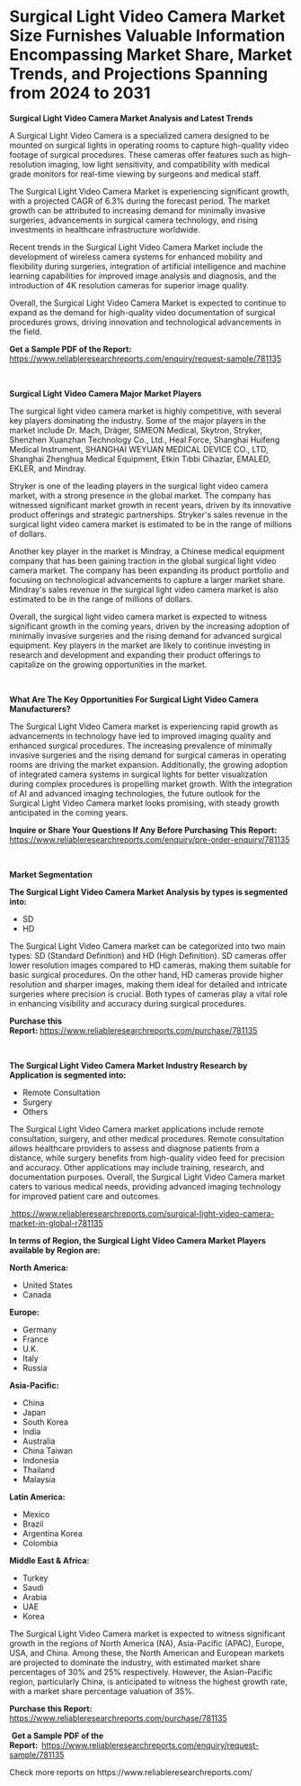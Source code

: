 <p><h1>Surgical Light Video Camera Market Size Furnishes Valuable Information Encompassing Market Share, Market Trends, and Projections Spanning from 2024 to 2031</h1></p><p><strong>Surgical Light Video Camera Market Analysis and Latest Trends</strong></p>
<p><p>A Surgical Light Video Camera is a specialized camera designed to be mounted on surgical lights in operating rooms to capture high-quality video footage of surgical procedures. These cameras offer features such as high-resolution imaging, low light sensitivity, and compatibility with medical grade monitors for real-time viewing by surgeons and medical staff.</p><p>The Surgical Light Video Camera Market is experiencing significant growth, with a projected CAGR of 6.3% during the forecast period. The market growth can be attributed to increasing demand for minimally invasive surgeries, advancements in surgical camera technology, and rising investments in healthcare infrastructure worldwide.</p><p>Recent trends in the Surgical Light Video Camera Market include the development of wireless camera systems for enhanced mobility and flexibility during surgeries, integration of artificial intelligence and machine learning capabilities for improved image analysis and diagnosis, and the introduction of 4K resolution cameras for superior image quality.</p><p>Overall, the Surgical Light Video Camera Market is expected to continue to expand as the demand for high-quality video documentation of surgical procedures grows, driving innovation and technological advancements in the field.</p></p>
<p><strong>Get a Sample PDF of the Report:&nbsp;</strong> <a href="https://www.reliableresearchreports.com/enquiry/request-sample/781135">https://www.reliableresearchreports.com/enquiry/request-sample/781135</a></p>
<p>&nbsp;</p>
<p><strong>Surgical Light Video Camera Major Market Players</strong></p>
<p><p>The surgical light video camera market is highly competitive, with several key players dominating the industry. Some of the major players in the market include Dr. Mach, Dräger, SIMEON Medical, Skytron, Stryker, Shenzhen Xuanzhan Technology Co., Ltd., Heal Force, Shanghai Huifeng Medical Instrument, SHANGHAI WEYUAN MEDICAL DEVICE CO., LTD, Shanghai Zhenghua Medical Equipment, Etkin Tıbbi Cihazlar, EMALED, EKLER, and Mindray.</p><p>Stryker is one of the leading players in the surgical light video camera market, with a strong presence in the global market. The company has witnessed significant market growth in recent years, driven by its innovative product offerings and strategic partnerships. Stryker's sales revenue in the surgical light video camera market is estimated to be in the range of millions of dollars.</p><p>Another key player in the market is Mindray, a Chinese medical equipment company that has been gaining traction in the global surgical light video camera market. The company has been expanding its product portfolio and focusing on technological advancements to capture a larger market share. Mindray's sales revenue in the surgical light video camera market is also estimated to be in the range of millions of dollars.</p><p>Overall, the surgical light video camera market is expected to witness significant growth in the coming years, driven by the increasing adoption of minimally invasive surgeries and the rising demand for advanced surgical equipment. Key players in the market are likely to continue investing in research and development and expanding their product offerings to capitalize on the growing opportunities in the market.</p></p>
<p>&nbsp;</p>
<p><strong>What Are The Key Opportunities For Surgical Light Video Camera Manufacturers?</strong></p>
<p><p>The Surgical Light Video Camera market is experiencing rapid growth as advancements in technology have led to improved imaging quality and enhanced surgical procedures. The increasing prevalence of minimally invasive surgeries and the rising demand for surgical cameras in operating rooms are driving the market expansion. Additionally, the growing adoption of integrated camera systems in surgical lights for better visualization during complex procedures is propelling market growth. With the integration of AI and advanced imaging technologies, the future outlook for the Surgical Light Video Camera market looks promising, with steady growth anticipated in the coming years.</p></p>
<p><strong>Inquire or Share Your Questions If Any Before Purchasing This Report:</strong> <a href="https://www.reliableresearchreports.com/enquiry/pre-order-enquiry/781135">https://www.reliableresearchreports.com/enquiry/pre-order-enquiry/781135</a></p>
<p>&nbsp;</p>
<p><strong>Market Segmentation</strong></p>
<p><strong>The Surgical Light Video Camera Market Analysis by types is segmented into:</strong></p>
<p><ul><li>SD</li><li>HD</li></ul></p>
<p><p>The Surgical Light Video Camera market can be categorized into two main types: SD (Standard Definition) and HD (High Definition). SD cameras offer lower resolution images compared to HD cameras, making them suitable for basic surgical procedures. On the other hand, HD cameras provide higher resolution and sharper images, making them ideal for detailed and intricate surgeries where precision is crucial. Both types of cameras play a vital role in enhancing visibility and accuracy during surgical procedures.</p></p>
<p><strong>Purchase this Report:&nbsp;</strong><a href="https://www.reliableresearchreports.com/purchase/781135">https://www.reliableresearchreports.com/purchase/781135</a></p>
<p>&nbsp;</p>
<p><strong>The Surgical Light Video Camera Market Industry Research by Application is segmented into:</strong></p>
<p><ul><li>Remote Consultation</li><li>Surgery</li><li>Others</li></ul></p>
<p><p>The Surgical Light Video Camera market applications include remote consultation, surgery, and other medical procedures. Remote consultation allows healthcare providers to assess and diagnose patients from a distance, while surgery benefits from high-quality video feed for precision and accuracy. Other applications may include training, research, and documentation purposes. Overall, the Surgical Light Video Camera market caters to various medical needs, providing advanced imaging technology for improved patient care and outcomes.</p></p>
<p><a href="https://www.reliableresearchreports.com/surgical-light-video-camera-market-in-global-r781135">&nbsp;https://www.reliableresearchreports.com/surgical-light-video-camera-market-in-global-r781135</a></p>
<p><strong>In terms of Region, the Surgical Light Video Camera Market Players available by Region are:</strong></p>
<p>
    <p> <strong> North America: </strong>
        <ul>
            <li>United States</li>
            <li>Canada</li>
        </ul>
        </p> 
    <p> <strong> Europe: </strong>
        <ul>
            <li>Germany</li>
            <li>France</li>
            <li>U.K.</li>
            <li>Italy</li>
            <li>Russia</li>
        </ul>
        </p> 
    <p> <strong> Asia-Pacific: </strong>
        <ul>
            <li>China</li>
            <li>Japan</li>
            <li>South Korea</li>
            <li>India</li>
            <li>Australia</li>
            <li>China Taiwan</li>
            <li>Indonesia</li>
            <li>Thailand</li>
            <li>Malaysia</li>
        </ul>
        </p> 
    <p> <strong> Latin America: </strong>
        <ul>
            <li>Mexico</li>
            <li>Brazil</li>
            <li>Argentina Korea</li>
            <li>Colombia</li>
        </ul>
        </p> 
    <p> <strong> Middle East & Africa: </strong>
        <ul>
            <li>Turkey</li>
            <li>Saudi</li>
            <li>Arabia</li>
            <li>UAE</li>
            <li>Korea</li>
        </ul>
    </p>
    </p>
<p><p>The Surgical Light Video Camera market is expected to witness significant growth in the regions of North America (NA), Asia-Pacific (APAC), Europe, USA, and China. Among these, the North American and European markets are projected to dominate the industry, with estimated market share percentages of 30% and 25% respectively. However, the Asian-Pacific region, particularly China, is anticipated to witness the highest growth rate, with a market share percentage valuation of 35%.</p></p>
<p><strong>Purchase this Report: </strong><a href="https://www.reliableresearchreports.com/purchase/781135">https://www.reliableresearchreports.com/purchase/781135</a></p>
<p>&nbsp;<strong>Get a Sample PDF of the Report:&nbsp;&nbsp;</strong><a href="https://www.reliableresearchreports.com/enquiry/request-sample/781135">https://www.reliableresearchreports.com/enquiry/request-sample/781135</a></p>
<p><strong></strong></p>
<p>Check more reports on https://www.reliableresearchreports.com/</p>